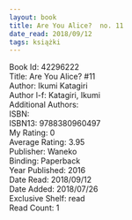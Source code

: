 ```yaml
---
layout: book
title: Are You Alice?  no. 11
date_read: 2018/09/12
tags: książki
---
```


Book Id: 42296222<br />
Title: Are You Alice? #11<br />
Author: Ikumi Katagiri<br />
Author l-f: Katagiri, Ikumi<br />
Additional Authors: <br />
ISBN: <br />
ISBN13: 9788380960497<br />
My Rating: 0<br />
Average Rating: 3.95<br />
Publisher: Waneko<br />
Binding: Paperback<br />
Year Published: 2016<br />
Date Read: 2018/09/12<br />
Date Added: 2018/07/26<br />
Exclusive Shelf: read<br />
Read Count: 1<br />


